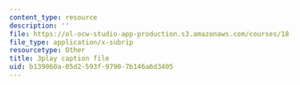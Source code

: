 ```yaml
---
content_type: resource
description: ''
file: https://ol-ocw-studio-app-production.s3.amazonaws.com/courses/18-03-differential-equations-spring-2010/b139060a05d2593f97907b146a6d3405_heBvViSi9xQ.vtt
file_type: application/x-subrip
resourcetype: Other
title: 3play caption file
uid: b139060a-05d2-593f-9790-7b146a6d3405
---
```

